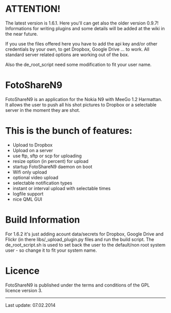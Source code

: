 ATTENTION!
==========
The latest version is 1.6.1. Here you'll can get also the older version 0.9.7!
Informations for writing plugins and some details will be added at the wiki in the near future.

If you use the files offered here you have to add the api key and/or other credentials by your own, to get Dropbox, Google Drive ... to work. All standard server related options are working out of the box. 

Also the de_root_script need some modification to fit your user name.

FotoShareN9
===========

FotoShareN9 is an application for the Nokia N9 with MeeGo 1.2 Harmattan. 
It allows the user to push all his shot pictures to Dropbox or a 
selectable server in the moment they are shot.

This is the bunch of features:
==============================
- Upload to Dropbox
- Upload on a server
- use ftp, sftp or scp for uploading
- resize option (in percent) for upload
- startup FotoShareN9 daemon on boot
- Wifi only upload
- optional video upload
- selectable notification types
- instant or interval upload with selectable times
- logfile support
- nice QML GUI

Build Information
=================
For 1.6.2 it's just adding acount data/secrets for Dropbox, Google Drive and Flickr (in there libs/<service>_upload_plugin.py files and run the build script. The de_root_script.sh is used to set back the user to the default/non root system user - so change it to fit your system name.

Licence
=======
FotoShareN9 is published under the terms and conditions of the GPL licence version 3.

------------------

Last update: 07.02.2014





